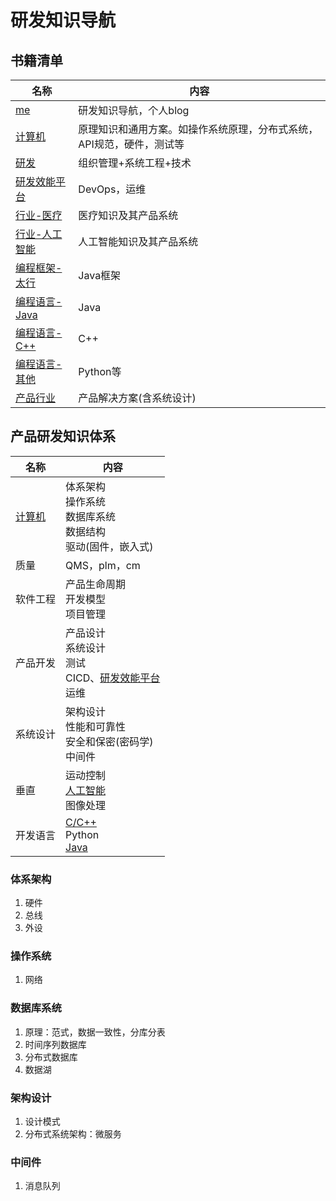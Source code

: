 # 研发知识导航

## 书籍清单
| 名称 | 内容 |
| - | - |
| [me](https://me.wangyaqi.cn/) | 研发知识导航，个人blog |
| [计算机](https://tech.wangyaqi.cn/) | 原理知识和通用方案。如操作系统原理，分布式系统，API规范，硬件，测试等 |
| [研发](https://rd.wangyaqi.cn/) | 组织管理+系统工程+技术 |
| [研发效能平台](https://devops.wangyaqi.cn/) | DevOps，运维 |
| [行业-医疗](https://medical.wangyaqi.cn/) | 医疗知识及其产品系统 |
| [行业-人工智能](https://ai.wangyaqi.cn/) | 人工智能知识及其产品系统 |
| [编程框架-太行](https://taihang.wangyaqi.cn/) | Java框架 |
| [编程语言-Java](https://java.wangyaqi.cn/) | Java |
| [编程语言-C++](https://cpp.wangyaqi.cn/) | C++ |
| [编程语言-其他](https://pl.wangyaqi.cn/) | Python等 |
| [产品行业](https://product.wangyaqi.cn/) | 产品解决方案(含系统设计) |

## 产品研发知识体系
| 名称 | 内容 |
| - | - |
| [计算机](https://tech.wangyaqi.cn/) | 体系架构 <br> 操作系统 <br> 数据库系统 <br> 数据结构 <br> 驱动(固件，嵌入式) |
| 质量 | QMS，plm，cm |
| 软件工程 | 产品生命周期 <br> 开发模型 <br> 项目管理 |
| 产品开发 | 产品设计 <br> 系统设计 <br> 测试 <br> CICD、[研发效能平台](https://devops.wangyaqi.cn/) <br> 运维 |
| 系统设计 | 架构设计 <br> 性能和可靠性 <br> 安全和保密(密码学) <br> 中间件 |
| 垂直 | 运动控制 <br> [人工智能](https://ai.wangyaqi.cn/) <br> 图像处理 |
| 开发语言 | [C/C++](https://cpp.wangyaqi.cn/) <br> Python <br> [Java](https://java.wangyaqi.cn/) |

### 体系架构
1. 硬件
1. 总线
1. 外设

### 操作系统
1. 网络

### 数据库系统
1. 原理：范式，数据一致性，分库分表
1. 时间序列数据库
1. 分布式数据库
1. 数据湖

### 架构设计
1. 设计模式
1. 分布式系统架构：微服务

### 中间件
1. 消息队列

